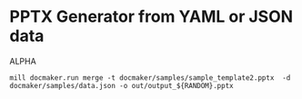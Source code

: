 # PPTX Generator from YAML or JSON data

ALPHA

`mill docmaker.run merge -t docmaker/samples/sample_template2.pptx  -d docmaker/samples/data.json -o out/output_${RANDOM}.pptx`
